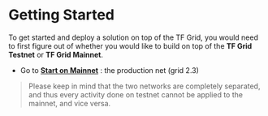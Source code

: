 # Getting Started

To get started and deploy a solution on top of the TF Grid, you would need to first figure out of whether you would like to build on top of the __TF Grid Testnet__ or __TF Grid Mainnet__. 

- Go to [__Start on Mainnet__](mainnet_getting_started.md) : the production net (grid 2.3)

> Please keep in mind that the two networks are completely separated, and thus every activity done on testnet cannot be applied to the mainnet, and vice versa. 
